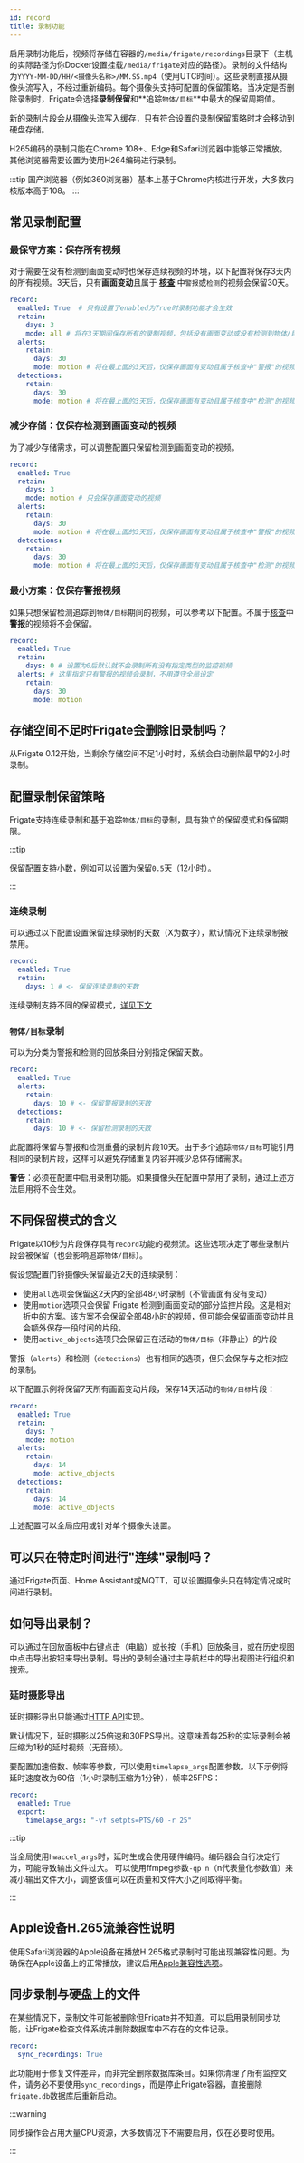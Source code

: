 ```yaml
---
id: record
title: 录制功能
---
```


启用录制功能后，视频将存储在容器的`/media/frigate/recordings`目录下（主机的实际路径为你Docker设置挂载`/media/frigate`对应的路径）。录制的文件结构为`YYYY-MM-DD/HH/<摄像头名称>/MM.SS.mp4`（使用UTC时间）。这些录制直接从摄像头流写入，不经过重新编码。每个摄像头支持可配置的保留策略。当决定是否删除录制时，Frigate会选择**录制保留**和**追踪`物体/目标`**中最大的保留周期值。

新的录制片段会从摄像头流写入缓存，只有符合设置的录制保留策略时才会移动到硬盘存储。

H265编码的录制只能在Chrome 108+、Edge和Safari浏览器中能够正常播放。其他浏览器需要设置为使用H264编码进行录制。

:::tip
国产浏览器（例如360浏览器）基本上基于Chrome内核进行开发，大多数内核版本高于108。
:::

## 常见录制配置

### 最保守方案：保存所有视频

对于需要在没有检测到画面变动时也保存连续视频的环境，以下配置将保存3天内的所有视频。3天后，只有**画面变动**且属于 [**核查**](/configuration/review) 中`警报`或`检测`的视频会保留30天。

```yaml
record:
  enabled: True  # 只有设置了enabled为True时录制功能才会生效
  retain:
    days: 3
    mode: all # 将在3天期间保存所有的录制视频，包括没有画面变动或没有检测到物体/目标的视频
  alerts:
    retain:
      days: 30
      mode: motion # 将在最上面的3天后，仅保存画面有变动且属于核查中"警报"的视频30天
  detections:
    retain:
      days: 30
      mode: motion # 将在最上面的3天后，仅保存画面有变动且属于核查中"检测"的视频30天
```

### 减少存储：仅保存检测到画面变动的视频

为了减少存储需求，可以调整配置只保留检测到画面变动的视频。

```yaml
record:
  enabled: True
  retain:
    days: 3
    mode: motion # 只会保存画面变动的视频
  alerts:
    retain:
      days: 30
      mode: motion # 将在最上面的3天后，仅保存画面有变动且属于核查中"警报"的视频30天
  detections:
    retain:
      days: 30
      mode: motion # 将在最上面的3天后，仅保存画面有变动且属于核查中"检测"的视频30天
```

### 最小方案：仅保存警报视频

如果只想保留检测追踪到`物体/目标`期间的视频，可以参考以下配置。不属于[核查](/configuration/review)中**警报**的视频将不会保留。

```yaml
record:
  enabled: True
  retain:
    days: 0 # 设置为0后默认就不会录制所有没有指定类型的监控视频
  alerts: # 这里指定只有警报的视频会录制，不用遵守全局设定
    retain:
      days: 30
      mode: motion
```

## 存储空间不足时Frigate会删除旧录制吗？

从Frigate 0.12开始，当剩余存储空间不足1小时时，系统会自动删除最早的2小时录制。

## 配置录制保留策略

Frigate支持连续录制和基于追踪`物体/目标`的录制，具有独立的保留模式和保留期限。

:::tip

保留配置支持小数，例如可以设置为保留`0.5`天（12小时）。

:::

### 连续录制

可以通过以下配置设置保留连续录制的天数（X为数字），默认情况下连续录制被禁用。

```yaml
record:
  enabled: True
  retain:
    days: 1 # <- 保留连续录制的天数
```

连续录制支持不同的保留模式，[详见下文](#不同保留模式的含义)

### `物体/目标`录制

可以为分类为警报和检测的回放条目分别指定保留天数。

```yaml
record:
  enabled: True
  alerts:
    retain:
      days: 10 # <- 保留警报录制的天数
  detections:
    retain:
      days: 10 # <- 保留检测录制的天数
```

此配置将保留与警报和检测重叠的录制片段10天。由于多个追踪`物体/目标`可能引用相同的录制片段，这样可以避免存储重复内容并减少总体存储需求。

**警告**：必须在配置中启用录制功能。如果摄像头在配置中禁用了录制，通过上述方法启用将不会生效。

## 不同保留模式的含义

Frigate以10秒为片段保存具有`record`功能的视频流。这些选项决定了哪些录制片段会被保留（也会影响追踪`物体/目标`）。

假设您配置门铃摄像头保留最近2天的连续录制：

- 使用`all`选项会保留这2天内的全部48小时录制（不管画面有没有变动）
- 使用`motion`选项只会保留 Frigate 检测到画面变动的部分监控片段。这是相对折中的方案。该方案不会保留全部48小时的视频，但可能会保留画面变动并且会额外保存一段时间的片段。
- 使用`active_objects`选项只会保留正在活动的`物体/目标`（非静止）的片段

警报（`alerts`）和检测（`detections`）也有相同的选项，但只会保存与之相对应的录制。

以下配置示例将保留7天所有画面变动片段，保存14天活动的`物体/目标`片段：

```yaml
record:
  enabled: True
  retain:
    days: 7
    mode: motion
  alerts:
    retain:
      days: 14
      mode: active_objects
  detections:
    retain:
      days: 14
      mode: active_objects
```

上述配置可以全局应用或针对单个摄像头设置。

## 可以只在特定时间进行"连续"录制吗？

通过Frigate页面、Home Assistant或MQTT，可以设置摄像头只在特定情况或时间进行录制。

## 如何导出录制？

可以通过在回放面板中右键点击（电脑）或长按（手机）回放条目，或在历史视图中点击导出按钮来导出录制。导出的录制会通过主导航栏中的导出视图进行组织和搜索。

### 延时摄影导出

延时摄影导出只能通过[HTTP API](https://docs.frigate.video/integrations/api/export-recording-export-camera-name-start-start-time-end-end-time-post.api.mdx)实现。

默认情况下，延时摄影以25倍速和30FPS导出。这意味着每25秒的实际录制会被压缩为1秒的延时视频（无音频）。

要配置加速倍数、帧率等参数，可以使用`timelapse_args`配置参数。以下示例将延时速度改为60倍（1小时录制压缩为1分钟），帧率25FPS：

```yaml
record:
  enabled: True
  export:
    timelapse_args: "-vf setpts=PTS/60 -r 25"
```

:::tip

当全局使用`hwaccel_args`时，延时生成会使用硬件编码。编码器会自行决定行为，可能导致输出文件过大。
可以使用ffmpeg参数`-qp n`（n代表量化参数值）来减小输出文件大小，调整该值可以在质量和文件大小之间取得平衡。

:::

## Apple设备H.265流兼容性说明

使用Safari浏览器的Apple设备在播放H.265格式录制时可能出现兼容性问题。为确保在Apple设备上的正常播放，建议启用[Apple兼容性选项](/configuration/camera_specific.md#safari浏览器下的h265摄像头支持)。

## 同步录制与硬盘上的文件

在某些情况下，录制文件可能被删除但Frigate并不知道。可以启用录制同步功能，让Frigate检查文件系统并删除数据库中不存在的文件记录。

```yaml
record:
  sync_recordings: True
```

此功能用于修复文件差异，而非完全删除数据库条目。如果你清理了所有监控文件，请务必不要使用`sync_recordings`，而是停止Frigate容器，直接删除`frigate.db`数据库后重新启动。

:::warning

同步操作会占用大量CPU资源，大多数情况下不需要启用，仅在必要时使用。

:::